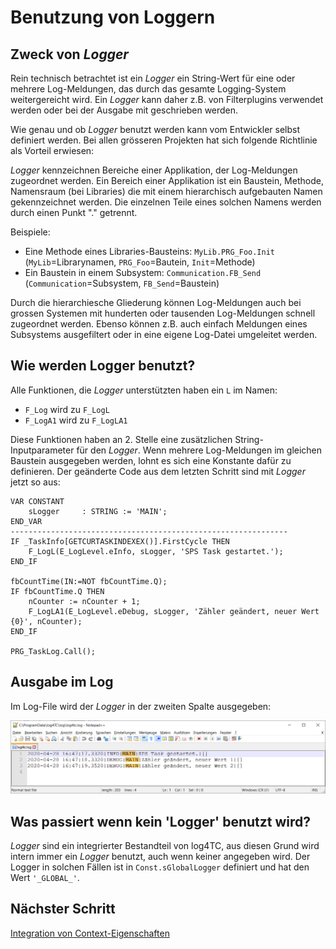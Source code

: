 # Benutzung von Loggern

## Zweck von *Logger*

Rein technisch betrachtet ist ein *Logger* ein String-Wert für eine oder mehrere Log-Meldungen, das durch das gesamte Logging-System weitergereicht wird. Ein *Logger* kann daher z.B. von Filterplugins verwendet werden oder bei der Ausgabe mit geschrieben werden.

Wie genau und ob *Logger* benutzt werden kann vom Entwickler selbst definiert werden. Bei allen grösseren Projekten hat sich folgende Richtlinie als Vorteil erwiesen:

*Logger* kennzeichnen Bereiche einer Applikation, der Log-Meldungen zugeordnet werden. Ein Bereich einer Applikation ist ein Baustein, Methode, Namensraum (bei Libraries) die mit einem hierarchisch aufgebauten Namen gekennzeichnet werden. Die einzelnen Teile eines solchen Namens werden durch einen Punkt "." getrennt.

Beispiele:
* Eine Methode eines Libraries-Bausteins: `MyLib.PRG_Foo.Init` (`MyLib`=Librarynamen, `PRG_Foo`=Bautein, `Init`=Methode)
* Ein Baustein in einem Subsystem: `Communication.FB_Send` (`Communication`=Subsystem, `FB_Send`=Baustein)

Durch die hierarchiesche Gliederung können Log-Meldungen auch bei grossen Systemen mit hunderten oder tausenden Log-Meldungen schnell zugeordnet werden. Ebenso können z.B. auch einfach Meldungen eines Subsystems ausgefiltert oder in eine eigene Log-Datei umgeleitet werden.

## Wie werden Logger benutzt?

Alle Funktionen, die *Logger* unterstützten haben ein `L` im Namen:

* `F_Log` wird zu `F_LogL`
* `F_LogA1` wird zu `F_LogLA1`

Diese Funktionen haben an 2. Stelle eine zusätzlichen String-Inputparameter für den *Logger*. Wenn mehrere Log-Meldungen im gleichen Baustein ausgegeben werden, lohnt es sich eine Konstante dafür zu definieren. Der geänderte Code aus dem letzten Schritt sind mit *Logger* jetzt so aus:

```
VAR CONSTANT
	sLogger		: STRING := 'MAIN';
END_VAR
--------------------------------------------------------------
IF _TaskInfo[GETCURTASKINDEXEX()].FirstCycle THEN
	F_LogL(E_LogLevel.eInfo, sLogger, 'SPS Task gestartet.');
END_IF

fbCountTime(IN:=NOT fbCountTime.Q);
IF fbCountTime.Q THEN
	nCounter := nCounter + 1;
	F_LogLA1(E_LogLevel.eDebug, sLogger, 'Zähler geändert, neuer Wert {0}', nCounter);
END_IF

PRG_TaskLog.Call();
```

## Ausgabe im Log

Im Log-File wird der *Logger* in der zweiten Spalte ausgegeben:

![Logmeldung mit Logger](_assets/log3.png)


## Was passiert wenn kein 'Logger' benutzt wird?

*Logger* sind ein integrierter Bestandteil von log4TC, aus diesen Grund wird intern immer ein *Logger* benutzt, auch wenn keiner angegeben wird. Der Logger in solchen Fällen ist in `Const.sGlobalLogger` definiert und hat den Wert `'_GLOBAL_'`.

## Nächster Schritt

[Integration von Context-Eigenschaften](context_usage.md)



